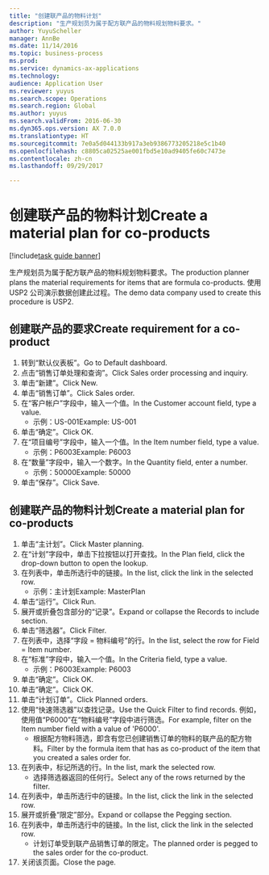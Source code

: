 ```yaml
--- 
title: "创建联产品的物料计划"
description: "生产规划员为属于配方联产品的物料规划物料要求。"
author: YuyuScheller
manager: AnnBe
ms.date: 11/14/2016
ms.topic: business-process
ms.prod: 
ms.service: dynamics-ax-applications
ms.technology: 
audience: Application User
ms.reviewer: yuyus
ms.search.scope: Operations
ms.search.region: Global
ms.author: yuyus
ms.search.validFrom: 2016-06-30
ms.dyn365.ops.version: AX 7.0.0
ms.translationtype: HT
ms.sourcegitcommit: 7e0a5d044133b917a3eb9386773205218e5c1b40
ms.openlocfilehash: c8805ca02525ae001fbd5e10ad9405fe60c7473e
ms.contentlocale: zh-cn
ms.lasthandoff: 09/29/2017

---
```

# <a name="create-a-material-plan-for-co-products"></a><span data-ttu-id="bea8d-103">创建联产品的物料计划</span><span class="sxs-lookup"><span data-stu-id="bea8d-103">Create a material plan for co-products</span></span>

[!include[task guide banner](../../includes/task-guide-banner.md)]

<span data-ttu-id="bea8d-104">生产规划员为属于配方联产品的物料规划物料要求。</span><span class="sxs-lookup"><span data-stu-id="bea8d-104">The production planner plans the material requirements for items that are formula co-products.</span></span> <span data-ttu-id="bea8d-105">使用 USP2 公司演示数据创建此过程。</span><span class="sxs-lookup"><span data-stu-id="bea8d-105">The demo data company used to create this procedure is USP2.</span></span>


## <a name="create-requirement-for-a-co-product"></a><span data-ttu-id="bea8d-106">创建联产品的要求</span><span class="sxs-lookup"><span data-stu-id="bea8d-106">Create requirement for a co-product</span></span>
1. <span data-ttu-id="bea8d-107">转到“默认仪表板”。</span><span class="sxs-lookup"><span data-stu-id="bea8d-107">Go to Default dashboard.</span></span>
2. <span data-ttu-id="bea8d-108">点击“销售订单处理和查询”。</span><span class="sxs-lookup"><span data-stu-id="bea8d-108">Click Sales order processing and inquiry.</span></span>
3. <span data-ttu-id="bea8d-109">单击“新建”。</span><span class="sxs-lookup"><span data-stu-id="bea8d-109">Click New.</span></span>
4. <span data-ttu-id="bea8d-110">单击“销售订单”。</span><span class="sxs-lookup"><span data-stu-id="bea8d-110">Click Sales order.</span></span>
5. <span data-ttu-id="bea8d-111">在“客户帐户”字段中，输入一个值。</span><span class="sxs-lookup"><span data-stu-id="bea8d-111">In the Customer account field, type a value.</span></span>
    * <span data-ttu-id="bea8d-112">示例：US-001</span><span class="sxs-lookup"><span data-stu-id="bea8d-112">Example: US-001</span></span>  
6. <span data-ttu-id="bea8d-113">单击“确定”。</span><span class="sxs-lookup"><span data-stu-id="bea8d-113">Click OK.</span></span>
7. <span data-ttu-id="bea8d-114">在“项目编号”字段中，输入一个值。</span><span class="sxs-lookup"><span data-stu-id="bea8d-114">In the Item number field, type a value.</span></span>
    * <span data-ttu-id="bea8d-115">示例：P6003</span><span class="sxs-lookup"><span data-stu-id="bea8d-115">Example: P6003</span></span>  
8. <span data-ttu-id="bea8d-116">在“数量”字段中，输入一个数字。</span><span class="sxs-lookup"><span data-stu-id="bea8d-116">In the Quantity field, enter a number.</span></span>
    * <span data-ttu-id="bea8d-117">示例：50000</span><span class="sxs-lookup"><span data-stu-id="bea8d-117">Example: 50000</span></span>  
9. <span data-ttu-id="bea8d-118">单击“保存”。</span><span class="sxs-lookup"><span data-stu-id="bea8d-118">Click Save.</span></span>

## <a name="create-a-material-plan-for-co-products"></a><span data-ttu-id="bea8d-119">创建联产品的物料计划</span><span class="sxs-lookup"><span data-stu-id="bea8d-119">Create a material plan for co-products</span></span>
1. <span data-ttu-id="bea8d-120">单击“主计划”。</span><span class="sxs-lookup"><span data-stu-id="bea8d-120">Click Master planning.</span></span>
2. <span data-ttu-id="bea8d-121">在“计划”字段中，单击下拉按钮以打开查找。</span><span class="sxs-lookup"><span data-stu-id="bea8d-121">In the Plan field, click the drop-down button to open the lookup.</span></span>
3. <span data-ttu-id="bea8d-122">在列表中，单击所选行中的链接。</span><span class="sxs-lookup"><span data-stu-id="bea8d-122">In the list, click the link in the selected row.</span></span>
    * <span data-ttu-id="bea8d-123">示例：主计划</span><span class="sxs-lookup"><span data-stu-id="bea8d-123">Example: MasterPlan</span></span>  
4. <span data-ttu-id="bea8d-124">单击“运行”。</span><span class="sxs-lookup"><span data-stu-id="bea8d-124">Click Run.</span></span>
5. <span data-ttu-id="bea8d-125">展开或折叠包含部分的“记录”。</span><span class="sxs-lookup"><span data-stu-id="bea8d-125">Expand or collapse the Records to include section.</span></span>
6. <span data-ttu-id="bea8d-126">单击“筛选器”。</span><span class="sxs-lookup"><span data-stu-id="bea8d-126">Click Filter.</span></span>
7. <span data-ttu-id="bea8d-127">在列表中，选择“字段 = 物料编号”的行。</span><span class="sxs-lookup"><span data-stu-id="bea8d-127">In the list, select the row for Field = Item number.</span></span>
8. <span data-ttu-id="bea8d-128">在“标准”字段中，输入一个值。</span><span class="sxs-lookup"><span data-stu-id="bea8d-128">In the Criteria field, type a value.</span></span>
    * <span data-ttu-id="bea8d-129">示例：P6003</span><span class="sxs-lookup"><span data-stu-id="bea8d-129">Example: P6003</span></span>  
9. <span data-ttu-id="bea8d-130">单击“确定”。</span><span class="sxs-lookup"><span data-stu-id="bea8d-130">Click OK.</span></span>
10. <span data-ttu-id="bea8d-131">单击“确定”。</span><span class="sxs-lookup"><span data-stu-id="bea8d-131">Click OK.</span></span>
11. <span data-ttu-id="bea8d-132">单击“计划订单”。</span><span class="sxs-lookup"><span data-stu-id="bea8d-132">Click Planned orders.</span></span>
12. <span data-ttu-id="bea8d-133">使用“快速筛选器”以查找记录。</span><span class="sxs-lookup"><span data-stu-id="bea8d-133">Use the Quick Filter to find records.</span></span> <span data-ttu-id="bea8d-134">例如，使用值“P6000”在“物料编号”字段中进行筛选。</span><span class="sxs-lookup"><span data-stu-id="bea8d-134">For example, filter on the Item number field with a value of 'P6000'.</span></span>
    * <span data-ttu-id="bea8d-135">根据配方物料筛选，即含有您已创建销售订单的物料的联产品的配方物料。</span><span class="sxs-lookup"><span data-stu-id="bea8d-135">Filter by the formula item that has as co-product of the item that you created a sales order for.</span></span>  
13. <span data-ttu-id="bea8d-136">在列表中，标记所选的行。</span><span class="sxs-lookup"><span data-stu-id="bea8d-136">In the list, mark the selected row.</span></span>
    * <span data-ttu-id="bea8d-137">选择筛选器返回的任何行。</span><span class="sxs-lookup"><span data-stu-id="bea8d-137">Select any of the rows returned by the filter.</span></span>  
14. <span data-ttu-id="bea8d-138">在列表中，单击所选行中的链接。</span><span class="sxs-lookup"><span data-stu-id="bea8d-138">In the list, click the link in the selected row.</span></span>
15. <span data-ttu-id="bea8d-139">展开或折叠“限定”部分。</span><span class="sxs-lookup"><span data-stu-id="bea8d-139">Expand or collapse the Pegging section.</span></span>
16. <span data-ttu-id="bea8d-140">在列表中，单击所选行中的链接。</span><span class="sxs-lookup"><span data-stu-id="bea8d-140">In the list, click the link in the selected row.</span></span>
    * <span data-ttu-id="bea8d-141">计划订单受到联产品销售订单的限定。</span><span class="sxs-lookup"><span data-stu-id="bea8d-141">The planned order is pegged to the sales order for the co-product.</span></span>  
17. <span data-ttu-id="bea8d-142">关闭该页面。</span><span class="sxs-lookup"><span data-stu-id="bea8d-142">Close the page.</span></span>


